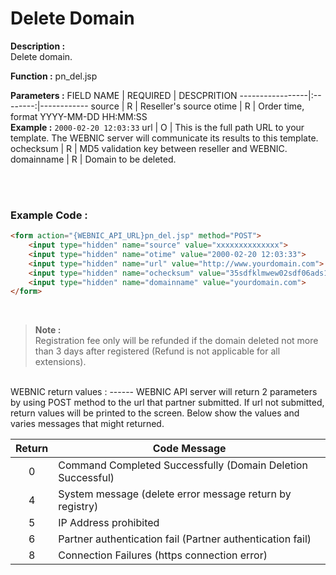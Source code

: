 #  Delete Domain

**Description :** <br> 
Delete domain.

**Function :** pn_del.jsp

**Parameters :** 
FIELD NAME | REQUIRED | DESCPRITION
-----------------|:--------:|------------
source | R | Reseller's source
otime | R | Order time, format YYYY-MM-DD HH:MM:SS <br> **Example :** `2000-02-20 12:03:33`
url | O | This is the full path URL to your template. The WEBNIC server will communicate its results to this template.
ochecksum | R | MD5 validation key between reseller and WEBNIC.
domainname | R | Domain to be deleted.

<br><br>

### Example Code :

```HTML
<form action="{WEBNIC_API_URL}pn_del.jsp" method="POST"> 
    <input type="hidden" name="source" value="xxxxxxxxxxxxxx"> 
    <input type="hidden" name="otime" value="2000-02-20 12:03:33"> 
    <input type="hidden" name="url" value="http://www.yourdomain.com">
    <input type="hidden" name="ochecksum" value="35sdfklmwew02sdf06ads1asd3"> 
    <input type="hidden" name="domainname" value="yourdomain.com">
</form>
```

<br>

>**Note :** <br> 
Registration fee only will be refunded if the domain deleted not more than 3 days after registered (Refund is not applicable for all extensions).

<br>
WEBNIC return values :
------
WEBNIC API server will return 2 parameters by using POST method to the url that partner submitted. If url not submitted, return values will be printed to the screen. Below show the values and varies messages that might returned.

Return | Code Message
:-----:|-------------
0 | Command Completed Successfully (Domain Deletion Successful)
4 | System message (delete error message return by registry)
5 | IP Address prohibited
6 | Partner authentication fail (Partner authentication fail)
8 | Connection Failures (https connection error)